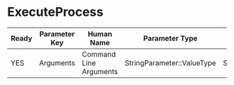 # ExecuteProcess

| Ready | Parameter Key | Human Name | Parameter Type | Parameter Class |
|-------|---------------|------------|-----------------|----------------|
| YES | Arguments | Command Line Arguments | StringParameter::ValueType | StringParameter |
